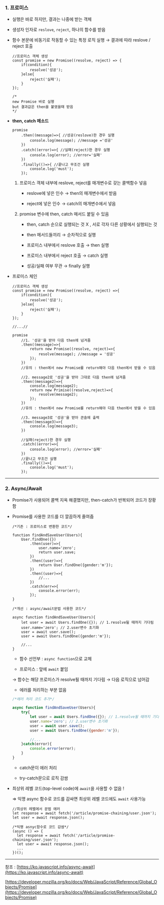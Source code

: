 ### 1. 프로미스

- 실행은 바로 하지만, 결과는 나중에 받는 객체
- 생성자 인자로 `reslove`, `reject`, 하나의 함수를 받음
- 함수 본문에 비동기로 작동할 수 있는 특정 로직 실행 → 결과에 따라 reslove / reject 호출
    
    ```tsx
    //프로미스 객체 생성
    const promise = new Promise((resolve, reject) => {
    	if(condition){
    		resolve('성공');
    	}else{
    		reject('실패');
    	}	
    });
    
    /*
    new Promise 바로 실행 
    but 결과값은 then을 붙였을때 받음
    */
    ```
    
- **then, catch 메소드**
    
    ```tsx
    promise
    	.then((message)=>{ //성공(reslove)한 경우 실행
    		console.log(message); //message ='성공'
    	})
    	.catch((error)=>{ //실패(reject)한 경우 실행
    		console.log(error); //error='실패'
    	})
    	.finally(()=>{ //끝나고 무조건 실행
    		console.log('must');
    	});
    ```
    
    1. 프로미스 객체 내부에 reslove, reject를 매개변수로 갖는 콜백함수 넣음
        
         - reslove에 넣은 인수 → then의 매개변수에서 받음
        
         - reject에 넣은 인수 → catch의 매개변수에서 넣음
        
    2. promise 변수에 then, catch 매서드 붙일 수 있음
        
         - then, catch 순으로 실행되는 것 X , 서로 각자 다른 상황에서 실행되는 것
        
         - then 메서드들끼리 → 순차적으로 실행 
        
         - 프로미스 내부에서 reslove 호출 → then 실행
        
         - 프로미스 내부에서 reject 호출 → catch 실행
        
         - 성공/실패 여부 무관 → finally 실행
        
- 프로미스 체인
    
    ```tsx
    //프로미스 객체 생성
    const promise = new Promise((resolve, reject) =>{
    	if(condition){
    		resolve('성공');
    	}else{
    		reject('실패');
    	}
    });
    
    //...//
    
    promise
    	//1. '성공'을 받아 다음 then에 넘겨줌
    	.then((message)=>{ 
    		return new Promise((resolve, reject)=>{
    			resolve(message); //message = '성공'
    		});
    	})
    	//유의 : then에서 new Promise를 return해야 다음 then에서 받을 수 있음
    
    	//2. message2로 '성공'을 받아 그대로 다음 then에 넘겨줌
    	.then((message2)=>{ 
    		console.log(message2);
    		return new Primise((resolve,reject)=>{
    			resolve(message2);
    		});
    	})
    	//유의 : then에서 new Promise를 return해야 다음 then에서 받을 수 있음
    
    	//3. message3로 '성공'을 받아 콘솔에 출력
    	.then((message3)=>{
    		console.log(message3);
    	})
    
    	//실패(reject)한 경우 실행
    	.catch((error)=>{
    		console.log(error); //error='실패'
    	})
    	//끝나고 무조건 실행
    	.finally(()=>{
    		console.log('must');
    	});
    ```
    

---

### 2. Async/Await
- Promise가 사용되어 콜백 지옥 해결했지만, then-catch가 반복되어 코드가 장황함
- Promise를 사용한 코드를 더 깔끔하게 줄여줌
    
    ```tsx
    /*기존 : 프로미스로 변환한 코드*/
    
    function findAndSaveUser(Users){
    	User.findOne({})
    		.then(user)=>{
    			user.name='zero';
    			return user.save;
    		})
    		.then((user)=>{
    			return User.findOne({gender:'m'});
    		})
    		.then((user)=>{
    			//...
    		})
    		.catch(err=>{
    			console.error(err);
    		});
    }
    
    /*개선 : async/await문법 사용한 코드*/
    
    async function findAndSaveUser(Users){
    	let user = await Users.findOne({}); // 1.resolve될 때까지 기다림
    	user.name='zero'; // 2.user변수 초기화
    	user = await user.save();
    	user = await Users.findOne({gender:'m'});
    
    	//...
    }
    ```
    
    - 함수 선언부 : `async function`으로 교체
    
     - 프로미스 : 앞에 `await` 붙임
    
     → 함수는 해당 프로미스가 resolve될 때까지 기다림 → 다음 로직으로 넘어감
    
     - 에러를 처리하는 부분 없음 
    
    ```jsx
    /*에러 처리 코드 추가*/
    
    async function findAndSaveUser(Users){
    	try{	
    		let user = await Users.findOne({}); // 1.resolve될 때까지 기다림
    		user.name='zero'; // 2.user변수 초기화
    		user = await user.save();
    		user = await Users.findOne({gender:'m'});
    		
    		//...
    	}catch(error){
    		console.error(error);
    	}
    }
    ```
    
     - catch문이 에러 처리 
    
     - try-catch문으로 로직 감쌈
 - 최상위 레벨 코드(top-level code)에 `await`을 사용할 수 없음 !
    
    ⇒ 익명 async 함수로 코드를 감싸면 최상위 레벨 코드에도 `await` 사용가능 
    
    ```tsx
    //최상위 레벨에서 문법 에러
    let response = await fetch('/article/promise-chaining/user.json');
    let user = await response.json();
    
    /*익명 asnyc함수로 코드 감쌈*/
    (async () => {
      let response = await fetch('/article/promise-chaining/user.json');
      let user = await response.json();
      ...
    })();
    ```
    

---

참조 : [https://ko.javascript.info/async-await](https://ko.javascript.info/async-await)

[https://developer.mozilla.org/ko/docs/Web/JavaScript/Reference/Global_Objects/Promise](https://developer.mozilla.org/ko/docs/Web/JavaScript/Reference/Global_Objects/Promise)  
   
